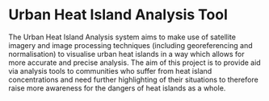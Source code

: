 # Urban Heat Island Analysis Tool
The Urban Heat Island Analysis system aims to make use of satellite imagery and image processing techniques (including georeferencing and normalisation) to visualise urban heat islands in a way which allows for more accurate and precise analysis. The aim of this project is to provide aid via analysis tools to communities who suffer from heat island concentrations and need further highlighting of their situations to therefore raise more awareness for the dangers of heat islands as a whole.  